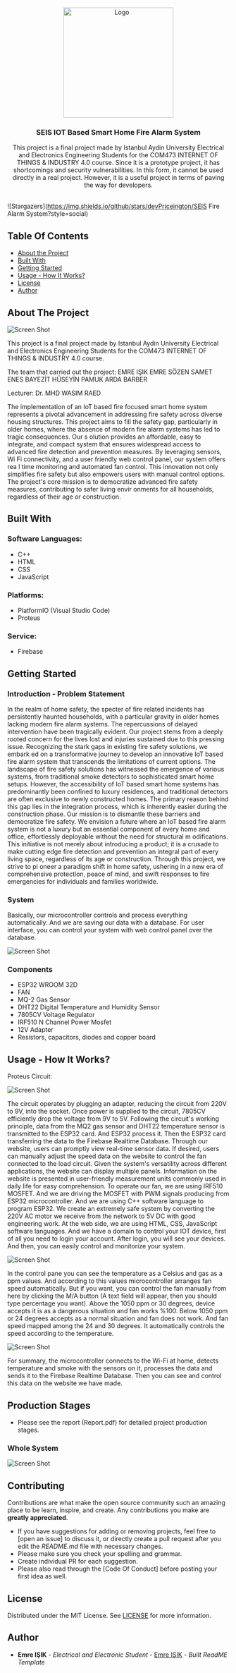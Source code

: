 <br/>
<p align="center">
  <a href="https://github.com/devPriceington/SEIS Fire Alarm System">
    <img src="https://www.ageaportal.com/images/aydin_univ.png" alt="Logo" width="250" height="250">
  </a>

  <h3 align="center">SEIS IOT Based Smart Home Fire Alarm System</h3>

  <p align="center">
    This project is a final project made by Istanbul Aydin University Electrical and Electronics Engineering Students for the COM473 INTERNET OF THINGS & INDUSTRY 4.0 course. Since it is a prototype project, it has shortcomings and security vulnerabilities. In this form, it cannot be used directly in a real project. However, it is a useful project in terms of paving the way for developers.
    <br/>
    <br/>
  </p>
</p>

![Stargazers](https://img.shields.io/github/stars/devPriceington/SEIS Fire Alarm System?style=social) 

## Table Of Contents

* [About the Project](#about-the-project)
* [Built With](#built-with)
* [Getting Started](#getting-started)
* [Usage - How It Works?](#usage-how-it-works)
* [License](#license)
* [Author](#author)

## About The Project

![Screen Shot](https://www.aydin.edu.tr/en-us/akademik/fakulteler/tip/PublishingImages/Pages/The-Hippocratic-Oath/IAU-WEB-LOGO-ING.png)

This project is a final project made by Istanbul Aydin University Electrical and Electronics Engineering Students for the COM473 INTERNET OF THINGS & INDUSTRY 4.0 course.

The team that carried out the project:
EMRE IŞIK
EMRE SÖZEN
SAMET ENES BAYEZİT
HÜSEYİN PAMUK
ARDA BARBER

Lecturer:
Dr. MHD WASIM RAED

The implementation of an IoT based fire focused smart home system represents a pivotal advancement in addressing fire safety across diverse housing structures. This project aims to fill the safety gap, particularly in older homes, where the absence of modern fire alarm systems has led to tragic consequences. Our s olution provides an affordable, easy to integrate, and compact system that ensures widespread access to advanced fire detection and prevention measures. By leveraging sensors, Wi Fi connectivity, and a user friendly web control panel, our system offers rea l time monitoring and automated fan control. This innovation not only simplifies fire safety but also empowers users with manual control options. The project's core mission is to democratize advanced fire safety measures, contributing to safer living envir onments for all households, regardless of their age or construction.




## Built With

### Software Languages:
* C++
* HTML
* CSS
* JavaScript

### Platforms:
* PlatformIO (Visual Studio Code)
* Proteus 

### Service:
* Firebase

## Getting Started

### Introduction - Problem Statement

In the realm of home safety, the specter of fire related incidents has persistently haunted households, with a particular gravity in older homes lacking modern fire alarm systems. The repercussions of delayed intervention have been tragically evident. Our project stems from a deeply rooted concern for the lives lost and injuries sustained due to this pressing issue. Recognizing the stark gaps in existing fire safety solutions, we embark ed on a transformative journey to develop an innovative IoT based fire alarm system that transcends the limitations of current options. The landscape of fire safety solutions has witnessed the emergence of various systems, from traditional smoke detectors to sophisticated smart home setups. However, the accessibility of IoT based smart home systems has predominantly been confined to luxury residences, and traditional detectors are often exclusive to newly constructed homes. The primary reason behind this gap lies in the integration process, which is inherently easier during the construction phase. Our mission is to dismantle these barriers and democratize fire safety. We envision a future where an IoT based fire alarm system is not a luxury but an essential component of every home and office, effortlessly deployable without the need for structural m odifications. This initiative is not merely about introducing a product; it is a crusade to make cutting edge fire detection and prevention an integral part of every living space, regardless of its age or construction. Through this project, we strive to pi oneer a paradigm shift in home safety, ushering in a new era of comprehensive protection, peace of mind, and swift responses to fire emergencies for individuals and families worldwide.

### System

Basically, our microcontroller controls and process everything automatically. And we are saving our data with a database. For user interface, you can control your system with web control panel over the database.

![Screen Shot](https://github.com/devPriceington/IOT-Based-Smart-Home-Fire-Alarm-System/blob/main/Images/system.png)


### Components

* ESP32 WROOM 32D
* FAN
* MQ-2 Gas Sensor
* DHT22 Digital Temperature and Humidity Sensor
* 7805CV Voltage Regulator
* IRF510 N Channel Power Mosfet
* 12V Adapter
* Resistors, capacitors, diodes and copper board

## Usage - How It Works?

Proteus Circuit:

![Screen Shot](https://github.com/devPriceington/IOT-Based-Smart-Home-Fire-Alarm-System/blob/main/Images/proteus.png)

The circuit operates by plugging an adapter, reducing the circuit from 220V to 9V, into the socket. Once power is supplied to the circuit, 7805CV efficiently drop the voltage from 9V to 5V. Following the circuit's working principle, data from the MQ2 gas sensor and DHT22 temperature sensor is transmitted to the ESP32 card. And ESP32 process it. Then the ESP32 card transferring the data to the Firebase Realtime Database. Through our website, users can promptly view real-time sensor data. If desired, users can manually adjust the speed data on the website to control the fan connected to the load circuit. Given the system's versatility across different applications, the website can display multiple panels. Information on the website is presented in user-friendly measurement units commonly used in daily life for easy comprehension.
To operate our fan, we are using IRF510 MOSFET. And we are driving the MOSFET with PWM signals producing from ESP32 microcontroller. And we are using C++ software language to program ESP32.
We create an extremely safe system by converting the 220V AC motor we receive from the network to 5V DC with good engineering work.
At the web side, we are using HTML, CSS, JavaScript software languages. And we have a domain to control your IOT device, first of all you need to login your account. After login, you will see your devices. And then, you can easily control and monitorize your system. 

![Screen Shot](https://github.com/devPriceington/IOT-Based-Smart-Home-Fire-Alarm-System/blob/main/Images/webLogin.png)

In the control pane you can see the temperature as a Celsius and gas as a ppm values. And according to this values microcontroller arranges fan speed automatically. But if you want, you can control the fan manually from here by clicking the M/A button (A text field will appear, then you should type percentage you want). 
Above the 1050 ppm or 30 degrees, device accepts it is as a dangerous situation and fan works %100. Below 1050 ppm or 24 degrees accepts as a normal situation and fan does not work. And fan speed mapped among the 24 and 30 degrees. It automatically controls the speed according to the temperature.

![Screen Shot](https://github.com/devPriceington/IOT-Based-Smart-Home-Fire-Alarm-System/blob/main/Images/webPanel.png)

For summary, the microcontroller connects to the Wi-Fi at home, detects temperature and smoke with the sensors on it, processes the data and sends it to the Firebase Realtime Database. Then you can see and control this data on the website we have made.

## Production Stages

* Please see the report (Report.pdf) for detailed project production stages.

### Whole System

![Screen Shot](https://github.com/devPriceington/IOT-Based-Smart-Home-Fire-Alarm-System/blob/main/Images/wholeSys.png)

## Contributing

Contributions are what make the open source community such an amazing place to be learn, inspire, and create. Any contributions you make are **greatly appreciated**.
* If you have suggestions for adding or removing projects, feel free to [open an issue] to discuss it, or directly create a pull request after you edit the *README.md* file with necessary changes.
* Please make sure you check your spelling and grammar.
* Create individual PR for each suggestion.
* Please also read through the [Code Of Conduct] before posting your first idea as well.



## License

Distributed under the MIT License. See [LICENSE](https://github.com/devPriceington/IOT-Based-Smart-Home-Fire-Alarm-System/blob/main/LICENSE) for more information.

## Author

* **Emre IŞIK** - *Electrical and Electronic Student* - [Emre IŞIK](https://github.com/devPriceington) - *Built ReadME Template*


